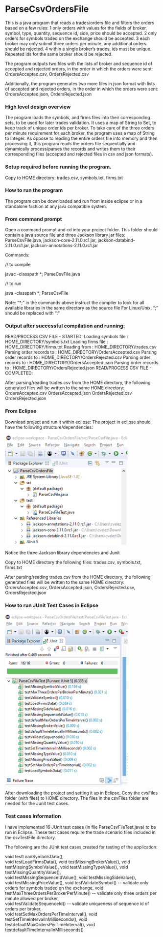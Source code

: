 # ParseCsvOrdersFile
This is a java program that reads a trades/orders file and filters the orders based on a few rules:
   1 only orders with values for the fields of broker, symbol, type, quantity, sequence id, side, price should be accepted.
   2 only orders for symbols traded on the exchange should be accepted.
   3 each broker may only submit three orders per minute, any additional orders should be rejected.
   4 within a single broker’s trades, ids must be unique. Repeated ids for the same broker should be rejected. 

The program outputs two files with the lists of broker and sequence id of accepted and rejected orders, in the order in which the orders were sent:
     OrdersAccepted.csv,
     OrdersRejected.csv
     
Additionally, the program generates two more files in json format with lists of accepted and rejected orders, in the order in which the  orders were sent:
     OrdersAccepted.json,
     OrdersRejected.json
     
### High level design overview		
The program loads the symbols, and firms files into their corresponding sets, to be used for later trades validation.
It uses a map of String to Set, to keep track of unique order ids per broker. 
To take care of the three orders per minute requirement for each broker, the program uses a map of String to Integer.
As oppose to reading the entire orders file into memory and then processing it, this program reads the orders file sequentially and dynamically process/parses the records and writes them to their corresponding files (accepted and rejected files in csv and json formats).

### Setup required before running the program.
Copy to HOME directory: 
    trades.csv,
    symbols.txt,
    firms.txt 

### How to run the program
The program can be downloaded and run from inside eclipse or in a standalone fashion at any java compatible system. 

### From command prompt
Open a command prompt and cd into your project folder. This folder should contain a java source file and three Jackson library jar files:
     ParseCsvFile.java,
     jackson-core-2.11.0.rc1.jar,
     jackson-databind-2.11.0.rc1.jar,
     jackson-annotations-2.11.0.rc1.jar

Commands:

// to compile

javac -classpath *; ParseCsvFile.java

// to run

java -classpath *; ParseCsvFile 

Note: “*;” in the commands above instruct the compiler to look for all available libraries in the same directory as the source file
      For Linux/Unix, “;” should be replaced with “:”

### Output after successful compilation and running:

READ/PROCESS CSV FILE - STARTED:
  Loading symbols file : HOME_DIRECTORY/symbols.txt
  Loading firms file : HOME_DIRECTORY/firms.txt
  Reading from : HOME_DIRECTORY/trades.csv
  Parsing order records to : HOME_DIRECTORY/OrdersAccepted.csv
  Parsing order records to : HOME_DIRECTORY/OrdersRejected.csv
  Parsing order records to : HOME_DIRECTORY/OrdersAccepted.json
  Parsing order records to : HOME_DIRECTORY/OrdersRejected.json
READ/PROCESS CSV FILE - COMPLETED:

After parsing/reading trades.csv from the HOME directory, the following generated files will be written to the same HOME directory:
     OrdersAccepted.csv
     OrdersAccepted.json
     OrdersRejected.csv
     OrdersRejected.json
     
### From Eclipse
Download project and run it within eclipse:
The project in eclipse should have the following structure/dependencies:

<img src="images/PkgExp.PNG" width=400>

Notice the three Jackson library dependencies and Junit

Copy to HOME directory the following files: 
    trades.csv,
    symbols.txt,
    firms.txt

After parsing/reading trades.csv from the HOME directory, the following generated files will be written to the same HOME directory:
    OrdersAccepted.csv,
    OrdersAccepted.json,
    OrdersRejected.csv,
    OrdersRejected.json
    
### How to run JUnit Test Cases in Eclipse
<img src="images/JUnit.PNG" width=400>

After downloading the project and setting it up in Eclipse, Copy the cvsFiles folder (with files) to HOME directory.
The files in the csvFiles folder are needed for the Junit test cases. 

### Test cases Information
I have implemented 16 JUnit test cases (in file ParseCsvFileTest.java) to be run in Eclipse. These test cases require the trade scenario files included in the csvTestFile directory.

The following are the JUnit test cases created for testing of the application:

  void testLoadSymbolsData(), 	
  void testLoadFirmsData(),
	void testMissingBrokerValue(),
	void testMissingSymbolValue(), 
  void testMissingTypeValue(), 
  void testMissingQuantityValue(),	
  void testMissingSequenceIdValue(),
  void testMissingSideValue(),	
  void testMissingPriceValue(),
  void testValidateSymbol()   -- validate only orders for symbols traded on the exchange,
  void testMaxThreeOrdersPerBrokerPerMinute()	-- validate only three orders per minute allowed per broker,	
	void testValidateSequenceId() -- validate uniqueness of sequence id of orders per broker,	 			
	void testSetMaxOrdersPerTimeInterval(), 
	void testSetTimeIntervalInMilliseconds(), 
	void testdefaultMaxOrdersPerTimeInterval(),	
	void testdefaultTimeIntervalInMilliseconds() 
	 






